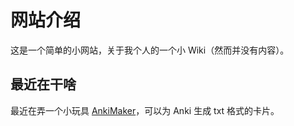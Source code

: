 # 网站介绍

这是一个简单的小网站，关于我个人的一个小 Wiki（然而并没有内容）。

## 最近在干啥

最近在弄一个小玩具 [AnkiMaker](https://github.com/lalala-233/AnkiMaker)，可以为 Anki 生成 txt 格式的卡片。

